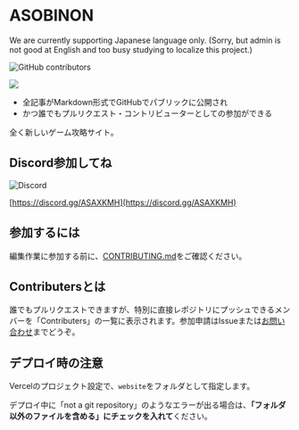 # ASOBINON

We are currently supporting Japanese language only. (Sorry, but admin is not good at English and too busy studying to localize this project.)

![GitHub contributors](https://img.shields.io/github/contributors/sasigume/asobinon)

![](https://repository-images.githubusercontent.com/364472617/e2821200-b45f-11eb-91c9-0dc461e59cfe)

- 全記事がMarkdown形式でGitHubでパブリックに公開され
- かつ誰でもプルリクエスト・コントリビューターとしての参加ができる

全く新しいゲーム攻略サイト。

## Discord参加してね

![Discord](https://img.shields.io/discord/390466362373570561)

[https://discord.gg/ASAXKMH](https://discord.gg/ASAXKMH)

## 参加するには

編集作業に参加する前に、[CONTRIBUTING.md](https://github.com/sasigume/asobinon/blob/main/CONTRIBUTING.md)をご確認ください。

## Contributersとは

誰でもプルリクエストできますが、特別に直接レポジトリにプッシュできるメンバーを「Contributers」の一覧に表示されます。参加申請はIssueまたは[お問い合わせ](https://md-contact.ima.icu)までどうぞ。

## デプロイ時の注意

Vercelのプロジェクト設定で、`website`をフォルダとして指定します。

デプロイ中に「not a git repository」のようなエラーが出る場合は、**「フォルダ以外のファイルを含める」にチェックを入れて**ください。
